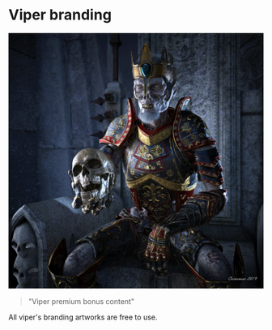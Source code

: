 # Viper branding

![INTRO Artwork bonus](https://github.com/viper-network/viper-branding/blob/master/the-undead-king-full_viper-extra.jpg?raw=true)
> "Viper premium bonus content"

All viper's branding artworks are free to use.
